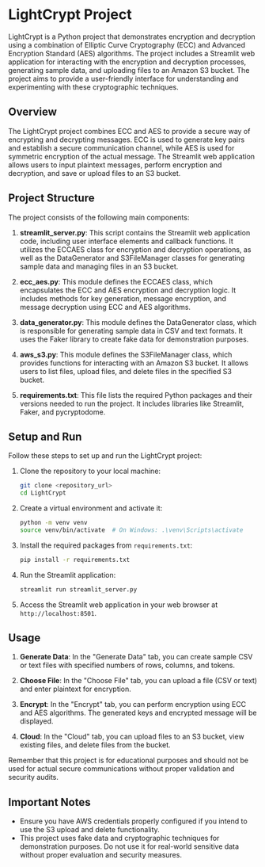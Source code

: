 # LightCrypt Project

LightCrypt is a Python project that demonstrates encryption and decryption using a combination of Elliptic Curve Cryptography (ECC) and Advanced Encryption Standard (AES) algorithms. The project includes a Streamlit web application for interacting with the encryption and decryption processes, generating sample data, and uploading files to an Amazon S3 bucket. The project aims to provide a user-friendly interface for understanding and experimenting with these cryptographic techniques.

## Overview

The LightCrypt project combines ECC and AES to provide a secure way of encrypting and decrypting messages. ECC is used to generate key pairs and establish a secure communication channel, while AES is used for symmetric encryption of the actual message. The Streamlit web application allows users to input plaintext messages, perform encryption and decryption, and save or upload files to an S3 bucket.

## Project Structure

The project consists of the following main components:

1. **streamlit_server.py**: This script contains the Streamlit web application code, including user interface elements and callback functions. It utilizes the ECCAES class for encryption and decryption operations, as well as the DataGenerator and S3FileManager classes for generating sample data and managing files in an S3 bucket.

2. **ecc_aes.py**: This module defines the ECCAES class, which encapsulates the ECC and AES encryption and decryption logic. It includes methods for key generation, message encryption, and message decryption using ECC and AES algorithms.

3. **data_generator.py**: This module defines the DataGenerator class, which is responsible for generating sample data in CSV and text formats. It uses the Faker library to create fake data for demonstration purposes.

4. **aws_s3.py**: This module defines the S3FileManager class, which provides functions for interacting with an Amazon S3 bucket. It allows users to list files, upload files, and delete files in the specified S3 bucket.

5. **requirements.txt**: This file lists the required Python packages and their versions needed to run the project. It includes libraries like Streamlit, Faker, and pycryptodome.

## Setup and Run

Follow these steps to set up and run the LightCrypt project:

1. Clone the repository to your local machine:

   ```bash
   git clone <repository_url>
   cd LightCrypt
   ```

2. Create a virtual environment and activate it:

   ```bash
   python -m venv venv
   source venv/bin/activate  # On Windows: .\venv\Scripts\activate
   ```

3. Install the required packages from `requirements.txt`:

   ```bash
   pip install -r requirements.txt
   ```

4. Run the Streamlit application:

   ```bash
   streamlit run streamlit_server.py
   ```

5. Access the Streamlit web application in your web browser at `http://localhost:8501`.

## Usage

1. **Generate Data**: In the "Generate Data" tab, you can create sample CSV or text files with specified numbers of rows, columns, and tokens.

2. **Choose File**: In the "Choose File" tab, you can upload a file (CSV or text) and enter plaintext for encryption.

3. **Encrypt**: In the "Encrypt" tab, you can perform encryption using ECC and AES algorithms. The generated keys and encrypted message will be displayed.

4. **Cloud**: In the "Cloud" tab, you can upload files to an S3 bucket, view existing files, and delete files from the bucket.

Remember that this project is for educational purposes and should not be used for actual secure communications without proper validation and security audits.

## Important Notes

- Ensure you have AWS credentials properly configured if you intend to use the S3 upload and delete functionality.
- This project uses fake data and cryptographic techniques for demonstration purposes. Do not use it for real-world sensitive data without proper evaluation and security measures.